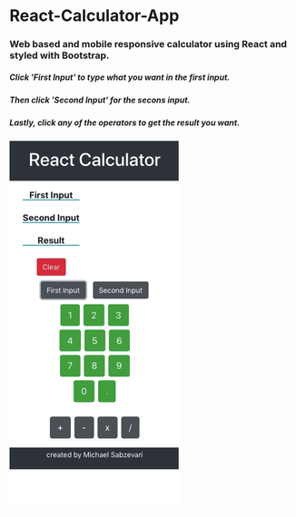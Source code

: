 # React-Calculator-App

### Web based and mobile responsive calculator using React and styled with Bootstrap.

##### Click 'First Input' to type what you want in the first input.
##### Then click 'Second Input' for the secons input.
##### Lastly, click any of the operators to get the result you want.

![](calculator.gif)